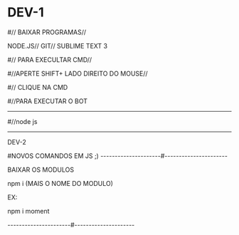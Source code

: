 # DEV-1
#// BAIXAR PROGRAMAS// 

 NODE.JS// GIT// SUBLIME TEXT 3

#// PARA EXECULTAR CMD//

#//APERTE SHIFT+ LADO DIREITO DO MOUSE//

#// CLIQUE NA CMD

#//PARA EXECUTAR O BOT
______________________________
#//node js     
______________________________
DEV-2

#NOVOS COMANDOS EM JS ;) ---------------------#----------------------

BAIXAR OS MODULOS

npm i (MAIS O NOME DO MODULO)

EX:

npm i moment

----------------------#---------------------